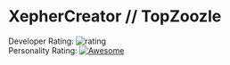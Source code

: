 # XepherCreator // TopZoozle
Developer Rating: ![rating](https://img.shields.io/badge/rating-★★★★★-brightgreen)
<br>
Personality Rating: [![Awesome](https://awesome.re/badge.svg)](https://awesome.re)
